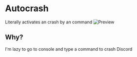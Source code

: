 # Autocrash
Literally activates an crash by an command
![Preview](https://auser-is-a.cool-k.id/BF8D680.gif)

## Why?
I'm lazy to go to console and type a command to crash Discord